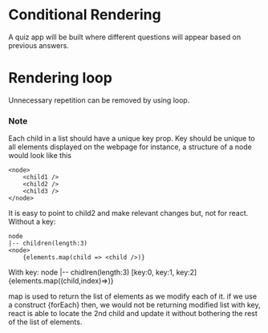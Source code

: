 # Conditional Rendering

A quiz app will be built where different questions will appear based on previous answers.

# Rendering loop

Unnecessary repetition can be removed by using loop.

### Note

Each child in a list should have a unique key prop. Key should be unique to all elements displayed on the webpage
for instance, a structure of a node would look like this

    <node>
        <child1 />
        <child2 />
        <child3 />
    </node>

It is easy to point to child2 and make relevant changes but, not for react. Without a key:

    node
    |-- children(length:3)
    <node>
        {elements.map(child => <child />)}

With key:
node
|-- chidlren(length:3) [key:0, key:1, key:2]
<node>
{elements.map((child,index)=><child key={index} />)}

map is used to return the list of elements as we modify each of it. if we use a construct {forEach} then, we would not be returning modified list
with key, react is able to locate the 2nd child and update it without bothering the rest of the list of elements.
